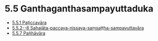 

# 5.5 Ganthaganthasampayuttaduka

* [5.5.1 Paṭiccavāra](5.5/5.5.1.md)
* [5.5.2--6 Sahajāta-paccaya-nissaya-saṃsaṭṭha-sampayuttavāra](5.5/5.5.2--6.md)
* [5.5.7 Pañhāvāra](5.5/5.5.7.md)



